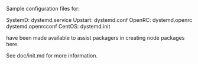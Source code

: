 Sample configuration files for:

SystemD: dystemd.service
Upstart: dystemd.conf
OpenRC:  dystemd.openrc
         dystemd.openrcconf
CentOS:  dystemd.init

have been made available to assist packagers in creating node packages here.

See doc/init.md for more information.
